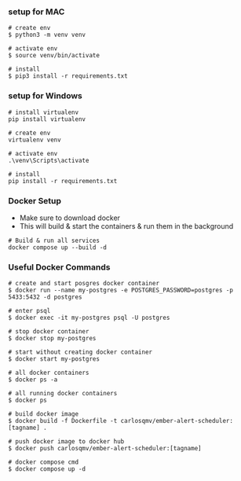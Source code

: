 ### setup for MAC
```shell
# create env
$ python3 -m venv venv

# activate env 
$ source venv/bin/activate

# install 
$ pip3 install -r requirements.txt
```

### setup for Windows
```shell
# install virtualenv
pip install virtualenv

# create env
virtualenv venv

# activate env 
.\venv\Scripts\activate

# install 
pip install -r requirements.txt
```

### Docker Setup
- Make sure to download docker
- This will build & start the containers & run them in the background

```shell
# Build & run all services 
docker compose up --build -d
```



### Useful Docker Commands 
```shell
# create and start posgres docker container
$ docker run --name my-postgres -e POSTGRES_PASSWORD=postgres -p 5433:5432 -d postgres

# enter psql
$ docker exec -it my-postgres psql -U postgres

# stop docker container
$ docker stop my-postgres

# start without creating docker container
$ docker start my-postgres

# all docker containers
$ docker ps -a

# all running docker containers
$ docker ps

# build docker image
$ docker build -f Dockerfile -t carlosqmv/ember-alert-scheduler:[tagname] .

# push docker image to docker hub
$ docker push carlosqmv/ember-alert-scheduler:[tagname]

# docker compose cmd
$ docker compose up -d
```
